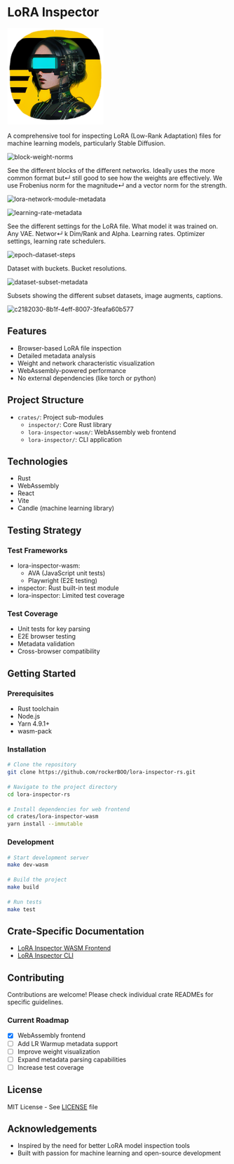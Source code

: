 # LoRA Inspector

![LoRA Inspector Logo](logo.png)

A comprehensive tool for inspecting LoRA (Low-Rank Adaptation) files for machine learning models, particularly Stable Diffusion.

![block-weight-norms](https://github.com/user-attachments/assets/363239b3-3cba-4b97-83b8-d2fa0557f8c9)

See the different blocks of the different networks. Ideally uses the more common format but↵
still good to see how the weights are effectively. We use Frobenius norm for the magnitude↵
and a vector norm for the strength.

![lora-network-module-metadata](https://github.com/user-attachments/assets/cee5b3cc-6c39-478a-aa68-cb95b2a0aa83)

![learning-rate-metadata](https://github.com/user-attachments/assets/06609fd7-394f-4bd7-9cba-27f9539aabf7)

See the different settings for the LoRA file. What model it was trained on. Any VAE. Networ↵
k Dim/Rank and Alpha. Learning rates. Optimizer settings, learning rate schedulers.

![epoch-dataset-steps](https://github.com/user-attachments/assets/aa6e3b9a-4ebb-458a-b0dd-ef07d640ac60)

Dataset with buckets. Bucket resolutions.

![dataset-subset-metadata](https://github.com/user-attachments/assets/6d3a135d-51fa-4a6d-b9a5-f1a0322a36c3)

Subsets showing the different subset datasets, image augments, captions.

![c2182030-8b1f-4eff-8007-3feafa60b577](https://github.com/rockerBOO/lora-inspector-rs/assets/15027/cff02f1b-5f75-48ba-a126-3f781bcb1005)

## Features

- Browser-based LoRA file inspection
- Detailed metadata analysis
- Weight and network characteristic visualization
- WebAssembly-powered performance
- No external dependencies (like torch or python)

## Project Structure

- `crates/`: Project sub-modules
  - `inspector/`: Core Rust library
  - `lora-inspector-wasm/`: WebAssembly web frontend
  - `lora-inspector/`: CLI application

## Technologies

- Rust
- WebAssembly
- React
- Vite
- Candle (machine learning library)

## Testing Strategy

### Test Frameworks

- lora-inspector-wasm:
  - AVA (JavaScript unit tests)
  - Playwright (E2E testing)
- inspector: Rust built-in test module
- lora-inspector: Limited test coverage

### Test Coverage

- Unit tests for key parsing
- E2E browser testing
- Metadata validation
- Cross-browser compatibility

## Getting Started

### Prerequisites

- Rust toolchain
- Node.js
- Yarn 4.9.1+
- wasm-pack

### Installation

```bash
# Clone the repository
git clone https://github.com/rockerBOO/lora-inspector-rs.git

# Navigate to the project directory
cd lora-inspector-rs

# Install dependencies for web frontend
cd crates/lora-inspector-wasm
yarn install --immutable
```

### Development

```bash
# Start development server
make dev-wasm

# Build the project
make build

# Run tests
make test
```

## Crate-Specific Documentation

- [LoRA Inspector WASM Frontend](/crates/lora-inspector-wasm/README.md)
- [LoRA Inspector CLI](/crates/lora-inspector/README.md)

## Contributing

Contributions are welcome! Please check individual crate READMEs for specific guidelines.

### Current Roadmap

- [x] WebAssembly frontend
- [ ] Add LR Warmup metadata support
- [ ] Improve weight visualization
- [ ] Expand metadata parsing capabilities
- [ ] Increase test coverage

## License

MIT License - See [LICENSE](LICENSE) file

## Acknowledgements

- Inspired by the need for better LoRA model inspection tools
- Built with passion for machine learning and open-source development
